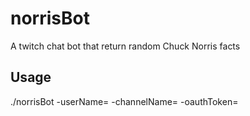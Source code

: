 # norrisBot
A twitch chat bot that return random Chuck Norris facts

## Usage
./norrisBot -userName=<userName bot will operate under> -channelName=<channel you want bot to join> -oauthToken=<authorization token>
